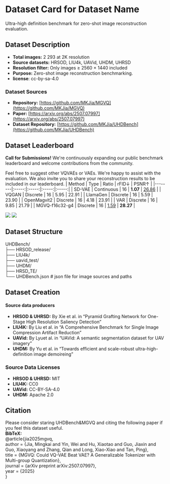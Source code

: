 
# Dataset Card for Dataset Name

<!-- Provide a quick summary of the dataset. -->
Ultra-high definition benchmark for zero-shot image reconstruction evaluation.


## Dataset Description

<!-- Provide a longer summary of what this dataset is. -->

- **Total images:** 2 293 at 2K resolution  
- **Source datasets:** HRSOD, LIU4k, UAVid, UHDM, UHRSD  
- **Resolution filter:** Only images ≥ 2560 × 1440 included  
- **Purpose:** Zero-shot image reconstruction benchmarking.
- **license**: cc-by-sa-4.0

### Dataset Sources

- **Repository:** [https://github.com/MKJia/MGVQ](https://github.com/MKJia/MGVQ)
- **Paper:** [https://arxiv.org/abs/2507.07997](https://arxiv.org/abs/2507.07997)
- **Dataset Repository:** [https://github.com/MKJia/UHDBench](https://github.com/MKJia/UHDBench)


## Dataset Leaderboard
**Call for Submissions!**
We're continuously expanding our public benchmark leaderboard and welcome contributions from the community.

Feel free to suggest other VQVAEs or VAEs. We're happy to assist with the evaluation. We also invite you to share your reconstruction results to be included in our leaderboard.
| Method | Type  | Ratio | rFID↓ | PSNR↑ |
|--------|:-----:|:-----:|:-----:|:-----:|
|  SD-VAE  | Continuous |  16  | **1.07**  | <ins>26.86</ins>  |
|  VQGAN  | Discrete |  16  | 5.95  | 22.91  |
|  LlamaGen  | Discrete |  16  | 5.59  | 23.90  |
|  OpenMagvit2  | Discrete |  16  | 4.18  | 23.91  |
|  VAR  | Discrete |  16  | 9.85  | 21.79  |
|  MGVQ-f16c32-g4  | Discrete |  16  | <ins>1.59</ins>  | **28.27**  |

<image src="./assets/recon_tab_3.jpg"/>
<image src="./assets/recon_qual.png"/>

## Dataset Structure

<!-- This section provides a description of the dataset fields, and additional information about the dataset structure such as criteria used to create the splits, relationships between data points, etc. -->

UHDBench/  
├── HRSOD_release/  
├── LIU4k/  
├── uavid_test/  
├── UHDM/  
├── HRSD_TE/  
└── UHDBench.json # json file for image sources and paths

## Dataset Creation

#### Source data producers

<!-- This section describes the people or systems who originally created the data. It should also include self-reported demographic or identity information for the source data creators if this information is available. -->
- **HRSOD & UHRSD:**
  By Xie et al. in “Pyramid Grafting Network for One-Stage High Resolution Saliency Detection” 
- **LIU4K:**
  By Liu et al. in “A Comprehensive Benchmark for Single Image Compression Artifact Reduction” 
- **UAVid:**
  By Lyuet al. in “UAVid: A semantic segmentation dataset for UAV imagery” 
- **UHDM:**
  By Yu et al. in “Towards efficient and scale-robust ultra-high-definition image demoireing”

### Source Data Licenses

- **HRSOD & UHRSD:** MIT
- **LIU4K:** CC0
- **UAVid:** CC-BY-SA-4.0
- **UHDM:** Apache 2.0


## Citation

<!-- If there is a paper or blog post introducing the dataset, the APA and Bibtex information for that should go in this section. -->
Please consider staring UHDBench&MGVQ and citing the following paper if you feel this dataset useful.  
**BibTeX:**  
@article{jia2025mgvq,  
  author  = {Jia, Mingkai and Yin, Wei and Hu, Xiaotao and Guo, Jiaxin and Guo, Xiaoyang and Zhang, Qian and Long, Xiao-Xiao and Tan, Ping},  
  title   = {MGVQ: Could VQ-VAE Beat VAE? A Generalizable Tokenizer with Multi-group Quantization},  
  journal = {arXiv preprint arXiv:2507.07997},  
  year    = {2025}  
}


